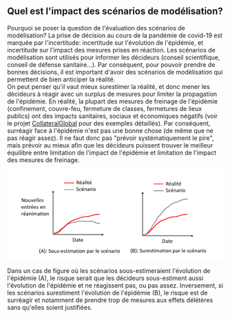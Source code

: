 ## Quel est l'impact des scénarios de modélisation?

Pourquoi se poser la question de l'évaluation des scénarios de modélisation? 
La prise de décision au cours de la pandémie de covid-19 est marquée par l'incertitude: incertitude sur l'évolution de l'épidémie, et incertitude sur l'impact des mesures prises en réaction. Les scénarios de modélisation sont utilisés pour informer les décideurs (conseil scientifique, conseil de défense sanitaire...). Par conséquent, pour pouvoir prendre de bonnes décisions, il est important d'avoir des scénarios de modélisation qui permettent de bien anticiper la réalité.
<br /> 
On peut penser qu'il vaut mieux surestimer la réalité, et donc mener les décideurs à réagir avec un surplus de mesures pour limiter la propagation de l'épidémie. En réalité, la plupart des mesures de freinage de l'épidémie (confinement, couvre-feu, fermeture de classes, fermetures de lieux publics) ont des impacts sanitaires, sociaux et économiques négatifs (voir le projet <a href="https://collateralglobal.org/">CollateralGlobal</a> pour des exemples détaillés). Par conséquent, surréagir face à l'épidémie n'est pas une bonne chose (de même que ne pas réagir assez). Il ne faut donc pas "prévoir systématiquement le pire", mais prévoir au mieux afin que les décideurs puissent trouver le meilleur équilibre entre limitation de l'impact de l'épidémie et limitation de l'impact des mesures de freinage. <br /> 

<img src="images/explication_simulation_enjeu.PNG" width="600">  <br /> 

Dans un cas de figure où les scénarios sous-estimeraient l'évolution de l'épidémie (A), le risque serait que les décideurs sous-estiment aussi l'évolution de l'épidémie et ne réagissent pas, ou pas assez. Inversement, si les scénarios surestiment l'évolution de l'épidémie (B), le risque est de surréagir et notamment de prendre trop de mesures aux effets délétères sans qu'elles soient justifiées. <br /> 

